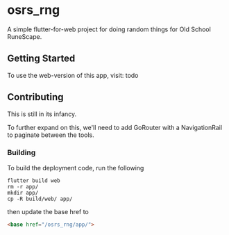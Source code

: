 # osrs_rng

A simple flutter-for-web project for doing random things for Old School RuneScape.

## Getting Started

To use the web-version of this app, visit: todo

## Contributing

This is still in its infancy.

To further expand on this, we'll need to add GoRouter with a NavigationRail to paginate between the tools.

### Building

To build the deployment code, run the following

```
flutter build web
rm -r app/
mkdir app/
cp -R build/web/ app/
```

then update the base href to

```html
<base href="/osrs_rng/app/">
```
